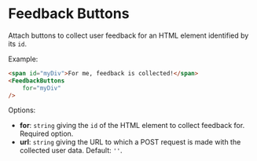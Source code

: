 # Feedback Buttons

Attach buttons to collect user feedback for an HTML element identified by its `id`.

Example:

``` html
<span id="myDiv">For me, feedback is collected!</span>
<FeedbackButtons
    for="myDiv"
/>
```

Options:

* __for__: `string` giving the `id` of the HTML element to collect feedback for. Required option.
* __url__: `string` giving the URL to which a POST request is made with the collected user data. Default: `''`.
